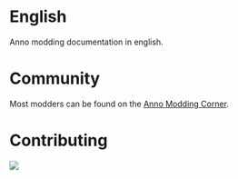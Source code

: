 # English

Anno modding documentation in english.

# Community

Most modders can be found on the [Anno Modding Corner](https://discord.gg/4XQTznE).

# Contributing

<a href="https://github.com/a1800mod/docs-en/graphs/contributors"><img src="https://contrib.rocks/image?repo=a1800mod/docs-en" /></a>